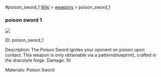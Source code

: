 #poison_sword_1
<a href="/wiki.html">Wiki</a> > <a href="/posts/wiki/weapons/index.html">weapons</a> > <a>poison_sword_1</a>
<div class="iteminfo">
<h3>poison sword 1</h3>
<img class="pixelimage" src="https://dragon-force-studio.com/images/EF_wiki/poison_sword_1.png">

<a class="iteminfoitem">ID: poison_sword_1</a></div>
Description: The Poison Sword ignites your oponent on poison upon contact.  This weapon is only obtainable via a pattern(blueprint), crafted in the dracolyte forge. 
Damage: 10 

Materials: Poison Sword